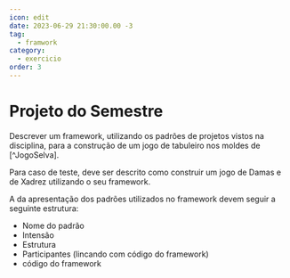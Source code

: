 ```yaml
---
icon: edit
date: 2023-06-29 21:30:00.00 -3
tag:
  - framwork
category:
  - exercicio
order: 3
---
```


# Projeto do Semestre

Descrever um framework, utilizando os padrões de projetos vistos na disciplina, para a construção de um jogo de tabuleiro nos moldes de [^JogoSelva].

Para caso de teste, deve ser descrito como construir um jogo de Damas e de Xadrez utilizando o seu framework.

A da apresentação dos padrões utilizados no framework devem seguir a seguinte estrutura:
- Nome do padrão
- Intensão
- Estrutura
- Participantes (lincando com código do framework)
- código do framework 
 
<!-- @include: ../../bib/bib.md -->

